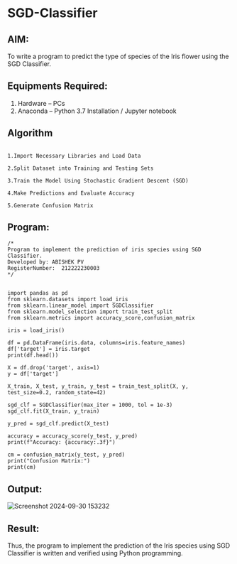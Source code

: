 # SGD-Classifier
## AIM:
To write a program to predict the type of species of the Iris flower using the SGD Classifier.

## Equipments Required:
1. Hardware – PCs
2. Anaconda – Python 3.7 Installation / Jupyter notebook

## Algorithm

```

1.Import Necessary Libraries and Load Data 

2.Split Dataset into Training and Testing Sets 

3.Train the Model Using Stochastic Gradient Descent (SGD)

4.Make Predictions and Evaluate Accuracy 

5.Generate Confusion Matrix

```

## Program:
```
/*
Program to implement the prediction of iris species using SGD Classifier.
Developed by: ABISHEK PV 
RegisterNumber:  212222230003
*/
```

```

import pandas as pd
from sklearn.datasets import load_iris
from sklearn.linear_model import SGDClassifier
from sklearn.model_selection import train_test_split
from sklearn.metrics import accuracy_score,confusion_matrix

iris = load_iris()

df = pd.DataFrame(iris.data, columns=iris.feature_names)
df['target'] = iris.target
print(df.head())

X = df.drop('target', axis=1)
y = df['target']

X_train, X_test, y_train, y_test = train_test_split(X, y, test_size=0.2, random_state=42)

sgd_clf = SGDClassifier(max_iter = 1000, tol = 1e-3)
sgd_clf.fit(X_train, y_train)

y_pred = sgd_clf.predict(X_test)

accuracy = accuracy_score(y_test, y_pred)
print(f"Accuracy: {accuracy:.3f}")

cm = confusion_matrix(y_test, y_pred)
print("Confusion Matrix:")
print(cm)

```
## Output:


![Screenshot 2024-09-30 153232](https://github.com/user-attachments/assets/4ce1a59c-fd8e-4c17-9503-f4d243149cca)



## Result:
Thus, the program to implement the prediction of the Iris species using SGD Classifier is written and verified using Python programming.

